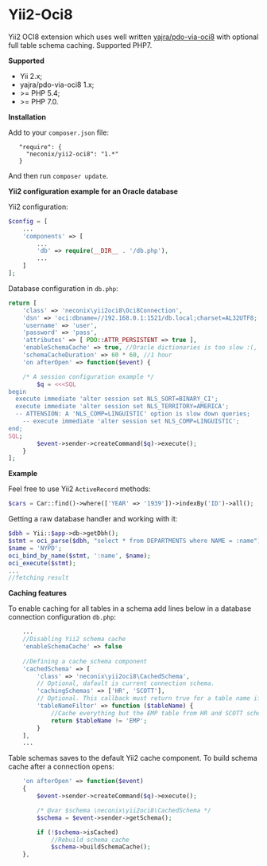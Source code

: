 # Yii2-Oci8
Yii2 OCI8 extension which uses well written [yajra/pdo-via-oci8](https://github.com/yajra/pdo-via-oci8) 
with optional full table schema caching. Supported PHP7.

**Supported**
- Yii 2.x;
- yajra/pdo-via-oci8 1.x;
- \>= PHP 5.4;
- \>= PHP 7.0.

**Installation**

Add to your `composer.json` file:

```
   "require": {
     "neconix/yii2-oci8": "1.*"
   }
```

And then run `composer update`.

**Yii2 configuration example for an Oracle database**

Yii2 configuration:

```php
$config = [
    ...
    'components' => [
        ...
        'db' => require(__DIR__ . '/db.php'),
        ...
    ]
];
```

Database configuration in `db.php`:

```php
return [
    'class' => 'neconix\yii2oci8\Oci8Connection',
    'dsn' => 'oci:dbname=//192.168.0.1:1521/db.local;charset=AL32UTF8;',
    'username' => 'user',
    'password' => 'pass',
    'attributes' => [ PDO::ATTR_PERSISTENT => true ],
    'enableSchemaCache' => true, //Oracle dictionaries is too slow :(, enable caching
    'schemaCacheDuration' => 60 * 60, //1 hour
    'on afterOpen' => function($event) {

    /* A session configuration example */
        $q = <<<SQL
begin
  execute immediate 'alter session set NLS_SORT=BINARY_CI';
  execute immediate 'alter session set NLS_TERRITORY=AMERICA';
  -- ATTENSION: A 'NLS_COMP=LINGUISTIC' option is slow down queries;
    -- execute immediate 'alter session set NLS_COMP=LINGUISTIC';
end;
SQL;
        $event->sender->createCommand($q)->execute();
    }
];
```

**Example**

Feel free to use Yii2 `ActiveRecord` methods:

```php
$cars = Car::find()->where(['YEAR' => '1939'])->indexBy('ID')->all();
```

Getting a raw database handler and working with it:

```php
$dbh = Yii::$app->db->getDbh();
$stmt = oci_parse($dbh, "select * from DEPARTMENTS where NAME = :name");
$name = 'NYPD';
oci_bind_by_name($stmt, ':name', $name);
oci_execute($stmt);
...
//fetching result
```

**Caching features**

To enable caching for all tables in a schema add lines below in a database connection configuration `db.php`:

```php
    ...
    //Disabling Yii2 schema cache
    'enableSchemaCache' => false
    
    //Defining a cache schema component
    'cachedSchema' => [
        'class' => 'neconix\yii2oci8\CachedSchema',
        // Optional, dafault is current connection schema.
        'cachingSchemas' => ['HR', 'SCOTT'],
        // Optional. This callback must return true for a table name if it need to be cached.
        'tableNameFilter' => function ($tableName) {
            //Cache everything but the EMP table from HR and SCOTT schemas
            return $tableName != 'EMP';
        }
    ],
    ...
```

Table schemas saves to the default Yii2 cache component.
To build schema cache after a connection opens:

```php
    'on afterOpen' => function($event) 
    {
        $event->sender->createCommand($q)->execute();

        /* @var $schema \neconix\yii2oci8\CachedSchema */
        $schema = $event->sender->getSchema();

        if (!$schema->isCached)
            //Rebuild schema cache
            $schema->buildSchemaCache();
    },
```